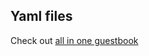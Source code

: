 ## Yaml files

Check out [all in one guestbook](https://github.com/kubernetes/examples/blob/master/guestbook/all-in-one/guestbook-all-in-one.yaml)
